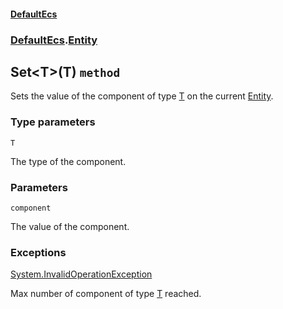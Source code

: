 #### [DefaultEcs](./DefaultEcs.md 'DefaultEcs')
### [DefaultEcs](./DefaultEcs.md#DefaultEcs 'DefaultEcs').[Entity](./DefaultEcs-Entity.md 'DefaultEcs.Entity')
## Set&lt;T&gt;(T) `method`
Sets the value of the component of type [T](#DefaultEcs-Entity-Set-T-(T)-T 'DefaultEcs.Entity.Set&lt;T&gt;(T).T') on the current [Entity](./DefaultEcs-Entity.md 'DefaultEcs.Entity').
### Type parameters

<a name='DefaultEcs-Entity-Set-T-(T)-T'></a>
`T`

The type of the component.
### Parameters

<a name='DefaultEcs-Entity-Set-T-(T)-component'></a>
`component`

The value of the component.
### Exceptions

[System.InvalidOperationException](https://docs.microsoft.com/en-us/dotnet/api/System.InvalidOperationException 'System.InvalidOperationException')

Max number of component of type [T](#DefaultEcs-Entity-Set-T-(T)-T 'DefaultEcs.Entity.Set&lt;T&gt;(T).T') reached.
